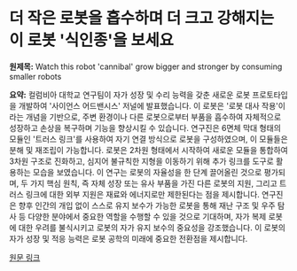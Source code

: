 # 더 작은 로봇을 흡수하며 더 크고 강해지는 이 로봇 '식인종'을 보세요

**원제목:** Watch this robot 'cannibal' grow bigger and stronger by consuming smaller robots

**요약:** 컬럼비아 대학교 연구팀이 자가 성장 및 수리 능력을 갖춘 새로운 로봇 프로토타입을 개발하여 '사이언스 어드밴시스' 저널에 발표했습니다. 이 로봇은 '로봇 대사 작용'이라는 개념을 기반으로, 주변 환경이나 다른 로봇으로부터 부품을 흡수하여 자체적으로 성장하고 손상을 복구하며 기능을 향상시킬 수 있습니다.  연구진은 6면체 막대 형태의 모듈인 '트러스 링크'를 사용하여 자기 연결 방식으로 로봇을 구성하였으며, 이 모듈들은 분해 및 재조립이 가능합니다.  로봇은 2차원 형태에서 시작하여 새로운 모듈을 통합하여 3차원 구조로 진화하고, 심지어 불규칙한 지형을 이동하기 위해 추가 링크를 도구로 활용하는 모습을 보였습니다.  이 연구는 로봇의 자율성을 한 단계 끌어올린 것으로 평가되며,  두 가지 핵심 원칙, 즉 자체 성장 또는 유사 부품을 가진 다른 로봇의 지원, 그리고 트러스 링크에 대한 외부 지원은 재료와 에너지로만 제한된다는 점을 제시합니다.  연구진은 향후 인간의 개입 없이 스스로 유지 보수가 가능한 로봇을 통해 재난 구조 및 우주 탐사 등 다양한 분야에서 중요한 역할을 수행할 수 있을 것으로 기대하며,  자가 복제 로봇에 대한 우려를 불식시키고 로봇의 자가 유지 보수의 중요성을 강조했습니다.  이 로봇의 자가 성장 및 적응 능력은 로봇 공학의 미래에 중요한 전환점을 제시합니다.

[원문 링크](https://www.livescience.com/technology/robotics/watch-this-robot-cannibal-grow-bigger-and-stronger-by-consuming-smaller-robots)
